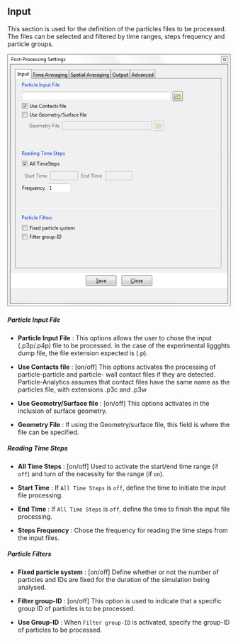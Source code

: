 ## Input

This section is used for the definition of the particles files to be processed. The files can be selected and filtered by time ranges, steps frequency and particle groups.

![Screenshot](img/postProSettingsInputTab.png)

##### Particle Input File

* **Particle Input File** : This options allows the user to chose the input (.p3p/.p4p) file to be processed. In the case of the experimental liggghts dump file, the file extension expected is (.p).

* **Use Contacts file** : [on/off] This options activates the processing of particle-particle and particle-
wall contact files if they are detected. Particle-Analytics assumes that contact files have the same name as the particles file, with extensions .p3c and .p3w

* **Use Geometry/Surface file** : [on/off] This options activates in the inclusion of surface geometry.

* **Geometry File** : If using the Geometry/surface file, this field is where the file can be specified.



##### Reading Time Steps

* **All Time Steps** : [on/off] Used to activate the start/end time range (if `off`) and turn of the necessity for the range (if `on`). 

* **Start Time** : If `All Time Steps` is `off`, define the time to initiate the input file processing.

* **End Time** : If `All Time Steps` is `off`, define the time to finish the input file processing.

* **Steps Frequency** : Chose the frequency for reading the time steps from the input files.


##### Particle Filters

* **Fixed particle system** : [on/off] Define whether or not the number of particles and IDs are fixed for the duration of the simulation being analysed.

* **Filter group-ID** : [on/off] This option is used to indicate that a specific group ID of particles is to be processed.

* **Use Group-ID** : When `Filter group-ID` is activated, specify the group-ID of particles to be processed.
